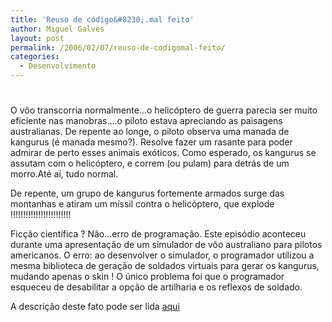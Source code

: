 ```yaml
---
title: 'Reuso de código&#8230;.mal feito'
author: Miguel Galves
layout: post
permalink: /2006/02/07/reuso-de-codigomal-feito/
categories:
  - Desenvolvimento
---
```

# 

O vôo transcorria normalmente…o helicóptero de guerra parecia ser muito eficiente nas manobras….o piloto estava apreciando as paisagens australianas. De repente ao longe, o piloto observa uma manada de kangurus (é manada mesmo?). Resolve fazer um rasante para poder admirar de perto esses animais exóticos. Como esperado, os kangurus se assutam com o helicóptero, e correm (ou pulam) para detrás de um morro.Até aí, tudo normal.

De repente, um grupo de kangurus fortemente armados surge das montanhas e atiram um míssil contra o helicóptero, que explode !!!!!!!!!!!!!!!!!!!!!!!!

Ficção científica ? Não…erro de programação. Este episódio aconteceu durante uma apresentação de um simulador de vôo australiano para pilotos americanos. O erro: ao desenvolver o simulador, o programador utilizou a mesma biblioteca de geração de soldados virtuais para gerar os kangurus, mudando apenas o skin ! O único problema foi que o programador esqueceu de desabilitar a opção de artilharia e os reflexos de soldado.

A descrição deste fato pode ser lida [aqui][1]

 [1]: http://everything2.com/index.pl?node_id=783722